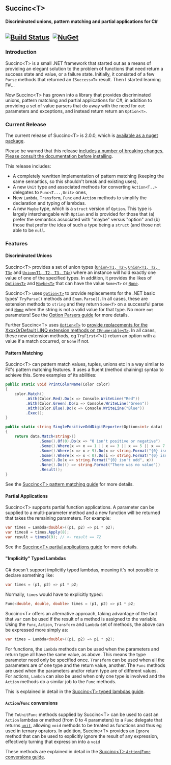 ## Succinc\<T\> ##
#### Discriminated unions, pattern matching and partial applications for C#  ####
[![Build Status](https://ci.appveyor.com/api/projects/status/github/DavidArno/Succinct?svg=true)](https://ci.appveyor.com/project/DavidArno/succinct) &nbsp;[![NuGet](https://img.shields.io/nuget/v/SuccincT.svg)](http://www.nuget.org/packages/SuccincT)
----------
### Introduction ###
Succinc\<T\> is a small .NET framework that started out as a means of providing an elegant solution to the problem of functions that need return a success state and value, or a failure state. Initially, it consisted of a few `Parse` methods that returned an `ISuccess<T>` result. Then I started learning F#...

Now Succinc\<T\> has grown into a library that provides discriminated unions, pattern matching and partial applications for C#, in addition to providing a set of value parsers that do away with the need for `out` parameters and exceptions, and instead return return an `Option<T>`.

### Current Release ###
The current release of Succinc\<T\> is 2.0.0, which is [available as a nuget package](https://www.nuget.org/packages/SuccincT/). 

Please be warned that this release [includes a number of breaking changes. Please consult the documentation before installing](https://github.com/DavidArno/SuccincT/issues/6). 

This release includes:
* A completely rewritten implementation of pattern matching (keeping the same semantics, so this shouldn't break and existing uses),
* A new `Unit` type and associated methods for converting `Action<T..>` delegates to `Func<T...,Unit>` ones,
* New `Lambda`, `Transform`, `Func` and `Action` methods to simplify the declaration and typing of lambdas.
* A new `Maybe` type, which is a `struct` version of `Option`. This type is largely interchangable with `Option` and is provided for those that (a) prefer the semantics associated with "maybe" versus "option" and (b) those that prefer the idea of such a type being a `struct` (and those not able to be `null`.

### Features ###
#### Discriminated Unions ####
Succinc\<T\> provides a set of union types ([`Union<T1, T2>`](UnionT1T2), [`Union<T1, T2, T3>`](UnionT1T2T3) and [`Union<T1, T2, T3, T4>`](UnionT1T2T3T4))  where an instance will hold exactly one value of one of the specified types. In addition, it provides the likes of [`Option<T>`](Option_T_) and [`Maybe<T>`](Maybe_T_) that can have the value `Some<T>` or [`None`](None).

Succinc\<T\> uses [`Option<T>`](Option_T_) to provide replacements for the .NET basic types' `TryParse()` methods and `Enum.Parse()`. In all cases, these are extension methods to `string` and they return `Some<T>` on a successful parse and [`None`](None) when the string is not a valid value for that type. No more `out` parameters! See the [Option Parsers guide](OptionParsers) for more details.

Further Succinc\<T\> uses [`Option<T>`](Option_T_) to [provide replacements for the XxxxOrDefault LINQ extension methods on `IEnumerable<T>`](IEnumerableExtensions). In all cases, these new extension methods, eg `TryFirst<T>()` return an option with a value if a match occurred, or `None` if not.

#### Pattern Matching ####
Succinc\<T\> can pattern match values, tuples, unions etc in a way similar to F#'s pattern matching features. It uses a fluent (method chaining) syntax to achieve this. Some examples of its abilities:

```csharp
public static void PrintColorName(Color color)
{
    color.Match()
         .With(Color.Red).Do(x => Console.WriteLine("Red"))
         .With(Color.Green).Do(x => Console.WriteLine("Green"))
         .With(Color.Blue).Do(x => Console.WriteLine("Blue"))
         .Exec();
}

public static string SinglePositiveOddDigitReporter(Option<int> data)
{
    return data.Match<string>()
               .Some().Of(0).Do(x => "0 isn't positive or negative")
               .Some().Where(x => x == 1 || x == 3 || x == 5 || x == 7 || x == 9).Do(x => x.ToString())
               .Some().Where(x => x > 9).Do(x => string.Format("{0} isn't 1 digit", x))
               .Some().Where(x => x < 0).Do(i => string.Format("{0} isn't positive", i))
               .Some().Do(x => string.Format("{0} isn't odd", x))
               .None().Do(() => string.Format("There was no value"))
               .Result();
}
```

See the [Succinc\<T\> pattern matching guide](PatternMatching) for more details.

#### Partial Applications ####
Succinc\<T\> supports partial function applications. A parameter can be supplied to a multi-parameter method and a new function will be returned that takes the remaining parameters. For example:

```csharp
var times = Lambda<double>((p1, p2) => p1 * p2);
var times8 = times.Apply(8);
var result = times8(9); // <- result == 72
```

See the [Succinc\<T\> partial applications guide](PartialFunctionApplications) for more details.

#### "Implicitly" Typed Lambdas ####
C# doesn't support implicitly typed lambdas, meaning it's not possible to declare something like:
```csharp
var times = (p1, p2) => p1 * p2;
```
Normally, `times` would have to explicitly typed:
```csharp
Func<double, double, double> times = (p1, p2) => p1 * p2;
```
Succinc\<T\> offers an alternative approach, taking advantage of the fact that `var` can be used if the result of a method is assigned to the variable. Using the `Func`, `Action`, `Transform` and `Lambda` set of methods, the above can be expressed more simply as:
```csharp
var times = Lambda<double>((p1, p2) => p1 * p2);
```
For functions, the `Lambda` methods can be used when the parameters and return type all have the same value, as above. This means the type parameter need only be specified once. `Transform` can be used when all the parameters are of one type and the return value, another. The `Func` methods are used when the parameters and/or return type are of different values. For actions, `Lambda` can also be used when only one type is involved and the `Action` methods do a similar job to the `Func` methods. 

This is explained in detail in the [Succinc\<T\> typed lambdas guide](TypedLambdas).

#### `Action`/`Func` conversions ####
The `ToUnitFunc` methods supplied by Succinc\<T\> can be used to cast an `Action` lambdas or method (from 0 to 4 parameters) to a `Func` delegate that returns [`unit`](Unit), allowing `void` methods to be treated as functions and thus eg used in ternary oprators. In addition, Succinc\<T\> provides an `Ignore` method that can be used to explicitly ignore the result of any expression, effectively turning that expression into a `void`

These methods are explained in detail in the [Succinc\<T\> `Action`/`Func` conversions guide](ActionFuncConversions).
